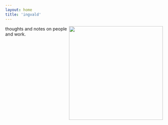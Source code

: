 ```yaml
---
layout: home
title: 'ingvald'
---
```


<img style="float:right; width: 300px" src="https://source.unsplash.com/collection/51177910">

thoughts and notes on people and work.
